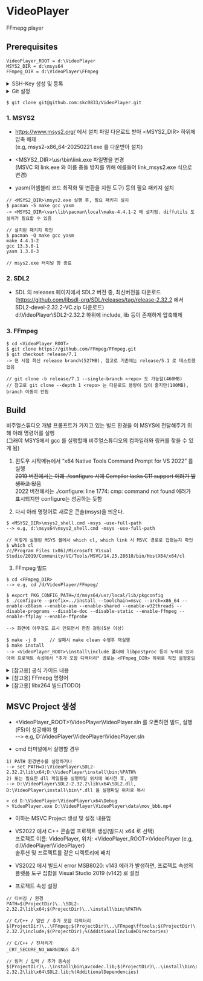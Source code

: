 # VideoPlayer
FFmepg player

## Prerequisites

```
VideoPlayer_ROOT = d:\VideoPlayer
MSYS2_DIR = d:\msys64
FFmpeg_DIR = d:\VideoPlayer\FFmpeg
```

<details>
<summary>SSH-Key 생성 및 등록</summary>

```
// git push 를 위해서는 최초에 SSH-Key 생성해서 등록 필요(Git Bash 쉘에서 실행)
$ ssh-keygen -t ed25519 -C "skc0833@gmail.com" -f ~/.ssh/skc0833_gmail
생성된 C:\Users\skc0833\.ssh\skc0833_gmail.pub 의 내용을 github 우상단(원형 아이콘) Settings / SSH Keys 페이지에서 New SSH key 로 업로드

// 생성된 키를 ssh-agent 에 등록
$ eval "$(ssh-agent -s)"
$ ssh-add /c/Users/skc0833/.ssh/skc0833_gmail
또는 ssh-add /c/Users/skc08/.ssh/skc0833_gmail
-->
unable to start ssh-agent service, error :1058 에러 발생시,
Win + R → services.msc 입력 후, "OpenSSH Authentication Agent" 를 찾아 우클릭
시작 유형을 "자동", 적용 버튼 클릭 수, 시작 클릭하고 재시도(ssh-agent 가 시작됨)
참고로 ssh-add ~/.ssh/skc0833_gmail 는 못찾고 있다.

$ ssh -T git@github.com -v
--> SSH 연결 상태를 확인
debug1: Offering public key: /c/Users/skc08/.ssh/id_rsa RSA SHA256:BAxGoIwTAiz8IdkE31RPosGQQgL1AjOOBGL8pw2mDzk
id_rsa 이 아니라 아래와 같이 skc0833@gmail.com 가 출력돼야 함
debug1: Offering public key: skc0833@gmail.com ED25519 SHA256:67budIIhdcNNGnrSFFYn2S6N1XmefKtzIrKPIt1b5Bw agent

// C:\Users\skc0833\.ssh\config 편집
Host github.com-videoplayer
  HostName github.com
  User git
  IdentityFile ~/.ssh/skc0833_gmail
  IdentitiesOnly yes

$ git remote set-url origin git@github.com-videoplayer:skc0833/VideoPlayer.git
--> 이걸 안해주면 git@github.com: Permission denied (publickey). 에러
```
</details>

<details>
<summary>Git 설정</summary>

```
// Git 줄바꿈 설정 확인(Windows에서 true or input 으로 설정해야 ^M 표시가 사라짐)
$ git config core.autocrlf
$ git config --global core.autocrlf true
-->
true: 체크아웃 시 CRLF, 커밋 시 LF로 변환
input: 체크아웃 시 CRLF를 쓰지 않고, 커밋 시 LF만 유지함
false(default): 줄바꿈을 건드리지 않음

$ git stash
$ git stash list
$ git stash pop 으로 적용
--> pop: 마지막에 저장된 stash를 현재 작업 디렉토리에 적용 & 해당 stash 항목을 목록에서 제거
git stash apply 는 pop 와 같지만 스태시 목록에서 제거하지 않음(시험삼아 적용해보고 나중에 제거용)
$ git stash pop stash@{0} // 특정 stash 항목을 지정해서 적용

$ git reset HEAD^
--> 가장 최근 커밋을 되돌림(최근 커밋 내용이 unstage 상태로 워킹 디렉토리에 그대로 남음)
$ git reset --hard HEAD^  // 커밋도 삭제하고 변경 내용도 삭제

git push 시에 ERROR: Permission to skc0833/VideoPlayer.git denied to skc0833-cubox-ai. 발생시
위에 생성된 키를 ssh-agent 에 등록, git remote set-url origin ~ 실행 후 재시도
(ssh -T git@github.com -v 로 SSH 연결 상태 확인 필수)
```
</details>

```
$ git clone git@github.com:skc0833/VideoPlayer.git
```

### 1. MSYS2

* https://www.msys2.org/ 에서 설치 파일 다운로드 받아 <MSYS2_DIR> 하위에 압축 해제<br/>
(e.g, msys2-x86_64-20250221.exe 를 다운받아 설치)

* <MSYS2_DIR>\usr\bin\link.exe 파일명을 변경<br/>
(MSVC 의 link.exe 와 이름 충돌 방지를 위해 예를들어 link_msys2.exe 식으로 변경)

* yasm(어셈블리 코드 최적화 및 변환을 지원 도구) 등의 필요 패키지 설치<br/>
```
// <MSYS2_DIR>\msys2.exe 실행 후, 필요 패키지 설치
$ pacman -S make gcc yasm
-> <MSYS2_DIR>\var\lib\pacman\local\make-4.4.1-2 에 설치됨. diffutils 도 설치가 필요할 수 있음

// 설치된 패키지 확인
$ pacman -Q make gcc yasm
make 4.4.1-2
gcc 13.3.0-1
yasm 1.3.0-3

// msys2.exe 터미널 창 종료
```

### 2. SDL2

* SDL 의 releases 페이지에서 SDL2 버전 중, 최신버전을 다운로드<br/>
(https://github.com/libsdl-org/SDL/releases/tag/release-2.32.2 에서 SDL2-devel-2.32.2-VC.zip 다운로드)<br/>
d:\VideoPlayer\SDL2-2.32.2 하위에 include, lib 등이 존재하게 압축해제

### 3. FFmpeg
```
$ cd <VideoPlayer_ROOT>
$ git clone https://github.com/FFmpeg/FFmpeg.git
$ git checkout release/7.1
-> 현 시점 최신 release branch(527MB), 참고로 기존에는 release/5.1 로 테스트했었음

// git clone -b release/7.1 --single-branch <repo> 도 가능함(460MB)
// 참고로 git clone --depth 1 <repo> 는 다운로드 용량이 많이 줄지만(100MB), branch 이동이 안됨
```


## Build

비주얼스튜디오 개발 프롬프트가 가지고 있는 빌드 환경을 이 MSYS에 전달해주기 위해 아래 명령어를 실행<br/>
(그래야 MSYS에서 gcc 를 실행할때 비주얼스튜디오의 컴파일러와 링커를 찾을 수 있게 됨)

1) 윈도우 시작메뉴에서 “x64 Native Tools Command Prompt for VS 2022” 를 실행<br/>
~~2019 버전에서는 아래 ./configure 시에 Compiler lacks C11 support 에러가 발생하고 있음~~<br/>
2022 버전에서는 ./configure: line 1774: cmp: command not found 에러가 표시되지만 configure는 성공하는 듯함<br/>

2) 다시 아래 명령어로 새로운 콘솔(msys)을 띄운다.<br/>
```
$ <MSYS2_DIR>\msys2_shell.cmd -msys -use-full-path
--> e.g, d:\msys64\msys2_shell.cmd -msys -use-full-path

// 이렇게 실행된 MSYS 쉘에서 which cl, which link 시 MSVC 경로로 잡혔는지 확인
$ which cl
/c/Program Files (x86)/Microsoft Visual Studio/2019/Community/VC/Tools/MSVC/14.25.28610/bin/HostX64/x64/cl
```

3) FFmpeg 빌드
```
$ cd <FFmpeg_DIR>
--> e.g, cd /d/VideoPlayer/FFmpeg/

$ export PKG_CONFIG_PATH=/d/msys64/usr/local/lib/pkgconfig
$ ./configure --prefix=../install --toolchain=msvc --arch=x86_64 --enable-x86asm --enable-asm --enable-shared --enable-w32threads --disable-programs --disable-doc --disable-static --enable-ffmpeg --enable-ffplay --enable-ffprobe

--> 화면에 아무것도 표시 안되면서 한참 걸림(5분 이상)

$ make -j 8     // 실패시 make clean 수행후 재실행
$ make install
--> <VideoPlayer_ROOT>\install\include 폴더에 libpostproc 등이 누락돼 있어 아래 프로젝트 속성에서 "추가 포함 디렉터리" 경로는 <FFmpeg_DIR> 하위로 직접 설정중임
```

<details>
<summary>[참고용] 공식 가이드 내용</summary>

~~공식 가이드 내용은(https://trac.ffmpeg.org/wiki/CompilationGuide/MSVC)
./configure --enable-asm --enable-yasm --arch=i386 --disable-ffserver --disable-avdevice --disable-swscale --disable-doc --disable-ffplay --disable-ffprobe --disable-ffmpeg --enable-shared --disable-static --disable-bzlib --disable-libopenjpeg --disable-iconv --disable-zlib --prefix=/c/ffmpeg --toolchain=msvc
--> 적용시에는 이 명령어에서 --disable-ffplay 제거, --enable-w32threads 추가가 필요해보임!~~
</details>

<details>
<summary>[참고용] FFmepg 명령어</summary>

```
// 구간 잘라내기 명령어
$ ffmpeg.exe -i mov_bbb.mp4 -t 00:00:02 -c copy mov_bbb_2s.mp4
$ ffmpeg.exe -i mov_bbb.mp4 -ss 00:00:00 -t 00:00:02 -c copy mov_bbb_2s.mp4
--> -ss 00:00:00 옵션이 있으면 검은색만 출력되고 있음(TODO: libx264 로 인코딩 필요???)

$ ffmpeg.exe -i mov_bbb.mp4 -ss 00:00:00 -t 00:00:02 -c:v libx264 -c:a aac mov_bbb_2s.mp4
--> Unknown encoder 'libx264' 에러 -> libx264 빌드가 필요하지만 현재 빌드 에러 해결이 안되고 있음
```
</details>

<details>
<summary>[참고용] libx264 빌드(TODO)</summary>

```
// libx264 빌드시 에러(TODO)
$ git clone https://code.videolan.org/videolan/x264.git
$ cd x264
$ ./configure --enable-shared --disable-cli --disable-asm --disable-thread --host=x86_64-w64-mingw32
$ make -j16

// 위에서 FFmpeg configure 시에 아래 에러 발생 중
$ export PKG_CONFIG_PATH=/d/msys64/usr/local/lib/pkgconfig // 소용없는듯
$ export PKG_CONFIG=false // 소용없는듯
$ ./configure ~ --enable-gpl --enable-libx264 --extra-cflags="-I/d/msys64/usr/local/include" --extra-ldflags="-L/d/msys64/usr/local/lib" --pkgconfigdir=/d/msys64/usr/local/lib/pkgconfig
 옵션 추가시
--> ERROR: x264 not found using pkg-config -> TODO: 해결책 못 찾음
```
</details>


## MSVC Project 생성

* <VideoPlayer_ROOT>\VideoPlayer\VideoPlayer.sln 를 오픈하면 빌드, 실행(F5)이 성공해야 함<br/>
--> e.g, D:\VideoPlayer\VideoPlayer\VideoPlayer.sln

* cmd 터미널에서 실행할 경우
```
1) PATH 환경변수를 설정하거나
--> set PATH=D:\VideoPlayer\SDL2-2.32.2\lib\x64;D:\VideoPlayer\install\bin;%PATH%
2) 또는 필요한 dll 파일들을 실행파일 위치에 복사한 후, 실행
--> D:\VideoPlayer\SDL2-2.32.2\lib\x64\SDL2.dll, D:\VideoPlayer\install\bin\*.dll 을 실행파일 위치로 복사

> cd D:\VideoPlayer\VideoPlayer\x64\Debug
> VideoPlayer.exe D:\VideoPlayer\VideoPlayer\data\mov_bbb.mp4
```

* 이하는 MSVC Project 생성 및 설정 내용임

* VS2022 에서 C++ 콘솔앱 프로젝트 생성(빌드시 x64 로 선택)<br/>
프로젝트 이름: VideoPlayer, 위치: <VideoPlayer_ROOT>\VideoPlayer (e.g, d:\VideoPlayer\VideoPlayer)<br/>
솔루션 및 프로젝트를 같은 디렉토리에 배치

* VS2022 에서 빌드시 error MSB8020: v143 에러가 발생하면, 프로젝트 속성의 플랫폼 도구 집합을 Visual Studio 2019 (v142) 로 설정

* 프로젝트 속성 설정
```
// 디버깅 / 환경
PATH=$(ProjectDir)\..\SDL2-2.32.2\lib\x64;$(ProjectDir)\..\install\bin;%PATH%

// C/C++ / 일반 / 추가 포함 디렉터리
$(ProjectDir)\..\FFmpeg;$(ProjectDir)\..\FFmpeg\fftools;$(ProjectDir)\..\SDL2-2.32.2\include;$(ProjectDir);%(AdditionalIncludeDirectories)

// C/C++ / 전처리기
_CRT_SECURE_NO_WARNINGS 추가

// 링커 / 입력 / 추가 종속성
$(ProjectDir)\..\install\bin\avcodec.lib;$(ProjectDir)\..\install\bin\avutil.lib;$(ProjectDir)\..\install\bin\avformat.lib;$(ProjectDir)\..\install\bin\swscale.lib;$(ProjectDir)\..\install\bin\avfilter.lib;$(ProjectDir)\..\install\bin\swresample.lib;$(ProjectDir)\..\install\bin\avdevice.lib;$(ProjectDir)\..\SDL2-2.32.2\lib\x64\SDL2.lib;%(AdditionalDependencies)
